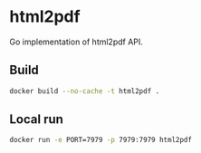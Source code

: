 # html2pdf

Go implementation of html2pdf API.

## Build

```bash
docker build --no-cache -t html2pdf .
```

## Local run

```bash
docker run -e PORT=7979 -p 7979:7979 html2pdf
```
